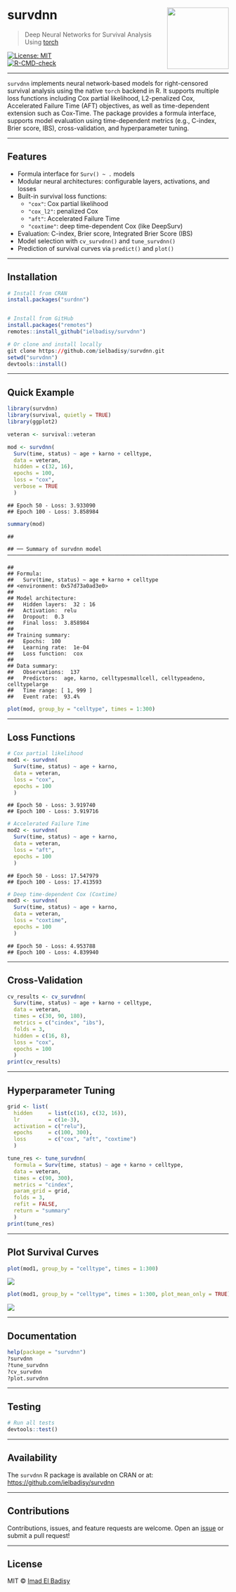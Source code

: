 
# survdnn <img src="https://raw.githubusercontent.com/ielbadisy/survdnn/main/inst/logo.png" align="right" height="140"/>

> Deep Neural Networks for Survival Analysis Using
> [torch](https://torch.mlverse.org/)

[![License:
MIT](https://img.shields.io/badge/License-MIT-blue.svg)](LICENSE)  
[![R-CMD-check](https://github.com/ielbadisy/survdnn/actions/workflows/R-CMD-check.yaml/badge.svg)](https://github.com/ielbadisy/survdnn/actions/workflows/R-CMD-check.yaml)

------------------------------------------------------------------------

`survdnn` implements neural network-based models for right-censored
survival analysis using the native `torch` backend in R. It supports
multiple loss functions including Cox partial likelihood, L2-penalized
Cox, Accelerated Failure Time (AFT) objectives, as well as
time-dependent extension such as Cox-Time. The package provides a
formula interface, supports model evaluation using time-dependent
metrics (e.g., C-index, Brier score, IBS), cross-validation, and
hyperparameter tuning.

------------------------------------------------------------------------

## Features

- Formula interface for `Surv() ~ .` models
- Modular neural architectures: configurable layers, activations, and
  losses
- Built-in survival loss functions:
  - `"cox"`: Cox partial likelihood
  - `"cox_l2"`: penalized Cox
  - `"aft"`: Accelerated Failure Time
  - `"coxtime"`: deep time-dependent Cox (like DeepSurv)
- Evaluation: C-index, Brier score, Integrated Brier Score (IBS)
- Model selection with `cv_survdnn()` and `tune_survdnn()`
- Prediction of survival curves via `predict()` and `plot()`

------------------------------------------------------------------------

## Installation

``` r
# Install from CRAN
install.packages("surdnn")


# Install from GitHub
install.packages("remotes")
remotes::install_github("ielbadisy/survdnn")

# Or clone and install locally
git clone https://github.com/ielbadisy/survdnn.git
setwd("survdnn")
devtools::install()
```

------------------------------------------------------------------------

## Quick Example

``` r
library(survdnn)
library(survival, quietly = TRUE)
library(ggplot2)

veteran <- survival::veteran

mod <- survdnn(
  Surv(time, status) ~ age + karno + celltype,
  data = veteran,
  hidden = c(32, 16),
  epochs = 100,
  loss = "cox",
  verbose = TRUE
  )
```

    ## Epoch 50 - Loss: 3.933090
    ## Epoch 100 - Loss: 3.858984

``` r
summary(mod)
```

    ## 

    ## ── Summary of survdnn model ──────────────────────────────────────────────────────────────────────────

    ## 
    ## Formula:
    ##   Surv(time, status) ~ age + karno + celltype
    ## <environment: 0x57d73a0ad3e0>
    ## 
    ## Model architecture:
    ##   Hidden layers:  32 : 16 
    ##   Activation:  relu 
    ##   Dropout:  0.3 
    ##   Final loss:  3.858984 
    ## 
    ## Training summary:
    ##   Epochs:  100 
    ##   Learning rate:  1e-04 
    ##   Loss function:  cox 
    ## 
    ## Data summary:
    ##   Observations:  137 
    ##   Predictors:  age, karno, celltypesmallcell, celltypeadeno, celltypelarge 
    ##   Time range: [ 1, 999 ]
    ##   Event rate:  93.4%

``` r
plot(mod, group_by = "celltype", times = 1:300)
```

------------------------------------------------------------------------

## Loss Functions

``` r
# Cox partial likelihood
mod1 <- survdnn(
  Surv(time, status) ~ age + karno,
  data = veteran,
  loss = "cox",
  epochs = 100
  )
```

    ## Epoch 50 - Loss: 3.919740
    ## Epoch 100 - Loss: 3.919716

``` r
# Accelerated Failure Time
mod2 <- survdnn(
  Surv(time, status) ~ age + karno,
  data = veteran,
  loss = "aft",
  epochs = 100
  )
```

    ## Epoch 50 - Loss: 17.547979
    ## Epoch 100 - Loss: 17.413593

``` r
# Deep time-dependent Cox (Coxtime)
mod3 <- survdnn(
  Surv(time, status) ~ age + karno,
  data = veteran,
  loss = "coxtime",
  epochs = 100
  )
```

    ## Epoch 50 - Loss: 4.953788
    ## Epoch 100 - Loss: 4.839940

------------------------------------------------------------------------

## Cross-Validation

``` r
cv_results <- cv_survdnn(
  Surv(time, status) ~ age + karno + celltype,
  data = veteran,
  times = c(30, 90, 180),
  metrics = c("cindex", "ibs"),
  folds = 3,
  hidden = c(16, 8),
  loss = "cox",
  epochs = 100
  )
print(cv_results)
```

------------------------------------------------------------------------

## Hyperparameter Tuning

``` r
grid <- list(
  hidden     = list(c(16), c(32, 16)),
  lr         = c(1e-3),
  activation = c("relu"),
  epochs     = c(100, 300),
  loss       = c("cox", "aft", "coxtime")
  )

tune_res <- tune_survdnn(
  formula = Surv(time, status) ~ age + karno + celltype,
  data = veteran,
  times = c(90, 300),
  metrics = "cindex",
  param_grid = grid,
  folds = 3,
  refit = FALSE,
  return = "summary"
  )
print(tune_res)
```

------------------------------------------------------------------------

## Plot Survival Curves

``` r
plot(mod1, group_by = "celltype", times = 1:300)
```

![](README_files/figure-gfm/unnamed-chunk-10-1.png)<!-- -->

``` r
plot(mod1, group_by = "celltype", times = 1:300, plot_mean_only = TRUE)
```

![](README_files/figure-gfm/unnamed-chunk-11-1.png)<!-- -->

------------------------------------------------------------------------

## Documentation

``` r
help(package = "survdnn")
?survdnn
?tune_survdnn
?cv_survdnn
?plot.survdnn
```

------------------------------------------------------------------------

## Testing

``` r
# Run all tests
devtools::test()
```

------------------------------------------------------------------------

## Availability

The `survdnn` R package is available on CRAN or at:
<https://github.com/ielbadisy/survdnn>

------------------------------------------------------------------------

## Contributions

Contributions, issues, and feature requests are welcome. Open an
[issue](https://github.com/ielbadisy/survdnn/issues) or submit a pull
request!

------------------------------------------------------------------------

## License

MIT © [Imad El Badisy](mailto:elbadisyimad@gmail.com)
